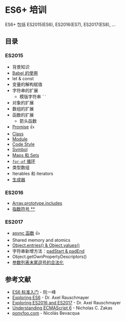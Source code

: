 # ES6+ 培训

ES6+ 包括 ES2015(ES6), ES2016(ES7), ES2017(ES8), ...

## 目录

### ES2015

- 背景知识
- [Babel 的使用](./babel/README.md)
- let & const
- 变量的解构赋值
- 字符串的扩展
    - 模版字符串 ``` `` ```
- 对象的扩展
- 数组的扩展
- 函数的扩展
    - 箭头函数
- [Promise](./es2015/promise/README.md) :+1:
- [Class](./es2015/class/README.md)
- [Module](./es2015/module/README.md)
- [Code Style](./es2015/style/README.md)
- [Symbol](./es2015/symbol/README.md)
- [Maps 和 Sets](./es2015/maps-and-sets/README.md)
- [`for-of` 循环](./es2015/for-of-loop/README.md)
- 类型数组
- Iterables 和 iterators
- [生成器](./es2015/generators/README.md)

### ES2016

- [Array.prototype.includes](./es2016/array-includes/README.md)
- [指数符号 **](./es2016/exponentiation-operator/README.md)

### ES2017

- [async 函数](./es2017/async-functions/README.md) :+1:
- Shared memory and atomics
- [Object.entries() & Object.values()](./es2017/object-entries-values/README.md)
- 字符串新增方法：[padStart & padEnd](./es2017/string-pad/README.md)
- Object.getOwnPropertyDescriptors()
- [参数列表末尾逗号的合法化](./es2017/trailing-commas/README.md)

## 参考文献

- [ES6 标准入门](http://es6.ruanyifeng.com/) - 阮一峰
- [Exploring ES6](http://exploringjs.com/es6/) - Dr. Axel Rauschmayer
- [Exploring ES2016 and ES2017](http://exploringjs.com/es2016-es2017/) - Dr. Axel Rauschmayer
- [Understanding ECMAScript 6](https://github.com/nzakas/understandinges6) - Nicholas C. Zakas
- [ponyfoo.com](https://ponyfoo.com/) - Nicolás Bevacqua